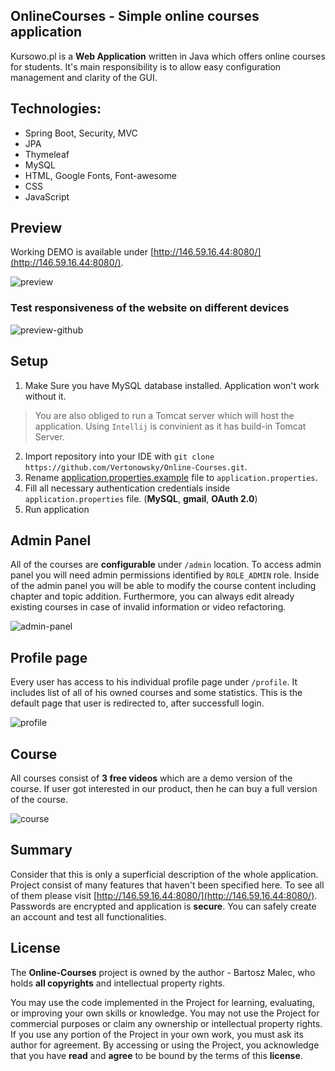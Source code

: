 ## OnlineCourses - Simple online courses application
Kursowo.pl is a **Web Application** written in Java which offers online courses for students.
It's main responsibility is to allow easy configuration management and clarity of the GUI.

## Technologies:
* Spring Boot, Security, MVC
* JPA
* Thymeleaf
* MySQL
* HTML, Google Fonts, Font-awesome  
* CSS
* JavaScript

## Preview
Working DEMO is available under [http://146.59.16.44:8080/](http://146.59.16.44:8080/).

![preview](https://user-images.githubusercontent.com/27568559/228951777-cd6b3dc3-2d0b-4eb1-84c2-18ccdb5c662e.png)

### Test responsiveness of the website on different devices

![preview-github](https://user-images.githubusercontent.com/27568559/228950129-21c4ef7e-51d6-4ee7-b1fc-95828517b0e5.png)


## Setup

1. Make Sure you have MySQL database installed. Application won't work without it. 
> You are also obliged to run a Tomcat server which will host the application. Using `Intellij` is convinient as it has build-in Tomcat Server. 
2. Import repository into your IDE with `git clone https://github.com/Vertonowsky/Online-Courses.git`.
3. Rename [application.properties.example](src/main/resources/application.properties.example) file to `application.properties`. 
4. Fill all necessary authentication credentials inside `application.properties` file. (**MySQL**, **gmail**, **OAuth 2.0**)
5. Run application

## Admin Panel
All of the courses are **configurable** under `/admin` location. To access admin panel you will need admin permissions identified by `ROLE_ADMIN` role.
Inside of the admin panel you will be able to modify the course content including chapter and topic addition. 
Furthermore, you can always edit already existing courses in case of invalid information or video refactoring.

![admin-panel](https://user-images.githubusercontent.com/27568559/228951590-a4bb49df-4322-4616-a8b4-337ef9686195.png)

## Profile page
Every user has access to his individual profile page under `/profile`. It includes list of all of his owned courses and some statistics. This is the default page that user is redirected to, after successfull login. 

![profile](https://user-images.githubusercontent.com/27568559/228952449-3464d9a7-efda-498d-8f91-2119ea0bc3db.png)


## Course 
All courses consist of **3 free videos** which are a demo version of the course. If user got interested in our product, then he can buy a full version of the course.

![course](https://user-images.githubusercontent.com/27568559/228953117-fb1a6762-f425-46c2-b0f9-c06660d93269.png)


## Summary
Consider that this is only a superficial description of the whole application. Project consist of many features that haven't been specified here. To see all of them please visit [http://146.59.16.44:8080/](http://146.59.16.44:8080/). 
Passwords are encrypted and application is **secure**. You can safely create an account and test all functionalities. 


## License
The **Online-Courses** project is owned by the author - Bartosz Malec, who holds **all copyrights** and intellectual property rights.

You may use the code implemented in the Project for learning, evaluating, or improving your own skills or knowledge. 
You may not use the Project for commercial purposes or claim any ownership or intellectual property rights.
If you use any portion of the Project in your own work, you must ask its author for agreement.
By accessing or using the Project, you acknowledge that you have **read** and **agree** to be bound by the terms of this **license**.
